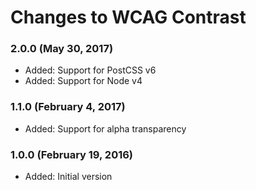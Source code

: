 # Changes to WCAG Contrast

### 2.0.0 (May 30, 2017)

- Added: Support for PostCSS v6
- Added: Support for Node v4

### 1.1.0 (February 4, 2017)

- Added: Support for alpha transparency

### 1.0.0 (February 19, 2016)

- Added: Initial version
